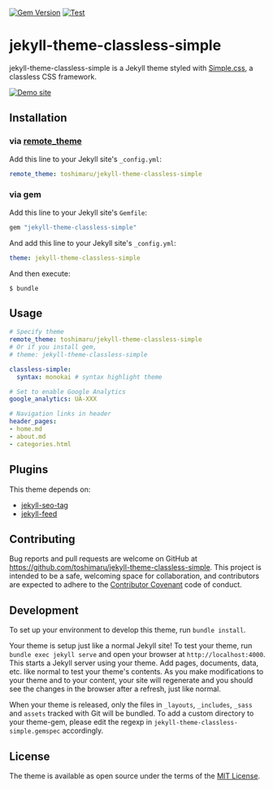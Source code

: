 [![Gem Version](https://badge.fury.io/rb/jekyll-theme-classless-simple.svg)](https://badge.fury.io/rb/jekyll-theme-classless-simple)
[![Test](https://github.com/toshimaru/jekyll-theme-classless-simple/actions/workflows/ci.yaml/badge.svg)](https://github.com/toshimaru/jekyll-theme-classless-simple/actions/workflows/ci.yaml)

# jekyll-theme-classless-simple

jekyll-theme-classless-simple is a Jekyll theme styled with [Simple.css](https://github.com/kevquirk/simple.css), a classless CSS framework.

[![Demo site](https://user-images.githubusercontent.com/803398/166136399-ae70d28a-cf4c-446c-ba19-06ed91c44884.png)](https://jekyll-classless-simple.toshimaru.net/)

## Installation

### via [remote_theme](https://github.com/benbalter/jekyll-remote-theme)

Add this line to your Jekyll site's `_config.yml`:

```yml
remote_theme: toshimaru/jekyll-theme-classless-simple
```

### via gem

Add this line to your Jekyll site's `Gemfile`:

```ruby
gem "jekyll-theme-classless-simple"
```

And add this line to your Jekyll site's `_config.yml`:

```yaml
theme: jekyll-theme-classless-simple
```

And then execute:

```console
$ bundle
```

## Usage

```yml
# Specify theme
remote_theme: toshimaru/jekyll-theme-classless-simple
# Or if you install gem,
# theme: jekyll-theme-classless-simple

classless-simple:
  syntax: monokai # syntax highlight theme

# Set to enable Google Analytics
google_analytics: UA-XXX 

# Navigation links in header
header_pages:
- home.md
- about.md
- categories.html
```

## Plugins

This theme depends on:

- [jekyll-seo-tag](https://github.com/jekyll/jekyll-seo-tag)
- [jekyll-feed](https://github.com/jekyll/jekyll-feed)

## Contributing

Bug reports and pull requests are welcome on GitHub at https://github.com/toshimaru/jekyll-theme-classless-simple. This project is intended to be a safe, welcoming space for collaboration, and contributors are expected to adhere to the [Contributor Covenant](https://www.contributor-covenant.org/) code of conduct.

## Development

To set up your environment to develop this theme, run `bundle install`.

Your theme is setup just like a normal Jekyll site! To test your theme, run `bundle exec jekyll serve` and open your browser at `http://localhost:4000`. This starts a Jekyll server using your theme. Add pages, documents, data, etc. like normal to test your theme's contents. As you make modifications to your theme and to your content, your site will regenerate and you should see the changes in the browser after a refresh, just like normal.

When your theme is released, only the files in `_layouts`, `_includes`, `_sass` and `assets` tracked with Git will be bundled.
To add a custom directory to your theme-gem, please edit the regexp in `jekyll-theme-classless-simple.gemspec` accordingly.

## License

The theme is available as open source under the terms of the [MIT License](https://opensource.org/licenses/MIT).
